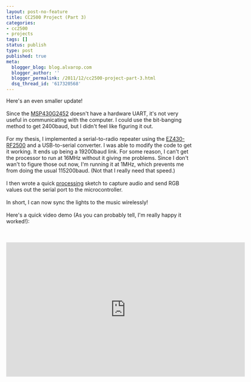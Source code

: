 ```yaml
---
layout: post-no-feature
title: CC2500 Project (Part 3)
categories:
- cc2500
- projects
tags: []
status: publish
type: post
published: true
meta:
  blogger_blog: blog.alvarop.com
  blogger_author: ''
  blogger_permalink: /2011/12/cc2500-project-part-3.html
  dsq_thread_id: '617320568'
---
```

Here's an even smaller update!<br /><br />Since the  <a href="http://www.ti.com/product/msp430g2452">MSP430G245</a><a href="http://www.ti.com/product/msp430g2452">2</a>&nbsp;doesn't have a hardware UART, it's not very useful in&nbsp;communicating&nbsp;with the computer. I could use the bit-banging method to get 2400baud, but I didn't feel like figuring it out.<br /><br />For my thesis, I implemented a serial-to-radio repeater using the <a href="http://www.ti.com/tool/ez430-rf2500">EZ430-RF2500</a>&nbsp;and a USB-to-serial converter. I was able to modify the code to get it working. It ends up being a 19200baud link. For some reason, I can't get the processor to run at 16MHz without it giving me problems. Since I don't wan't to figure those out now, I'm running it at 1MHz, which prevents me from doing the usual 115200baud. (Not that I really need that speed.)<br /><br />I then wrote a quick <a href="http://processing.org/" target="_blank">processing</a>&nbsp;sketch to capture audio and send RGB values out the serial port to the microcontroller.<br /><br />In short, I can now sync the lights to the music wirelessly!<br /><br />Here's a quick video demo (As you can probably tell, I'm really happy it worked!):<br /><br /><br /><div style="text-align: center;"><iframe allowfullscreen="" frameborder="0" height="360" src="http://www.youtube.com/embed/5jGdANtEmmw?rel=0" width="640"></iframe></div>
